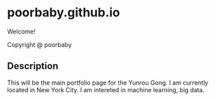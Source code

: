 # poorbaby.github.io
Welcome!

Copyright @ poorbaby

## Description
This will be the main portfolio page for the Yunrou Gong. I am
currently located in New York City. I am intereted in machine learning, big data. 

